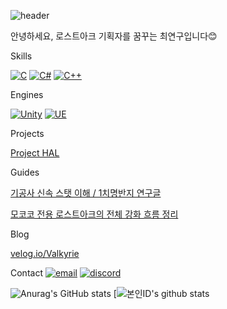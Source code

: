 ![header](https://capsule-render.vercel.app/api?type=waving&color=auto&height=300&section=header&text=연구%20개발실&fontSize=70&animation=fadeIn)

안녕하세요, 로스트아크 기획자를 꿈꾸는 최연구입니다😊

Skills

[![C](https://img.shields.io/badge/C-A8B9CC?style=flat-square&logo=C&logoColor=white)]() [![C#](https://img.shields.io/badge/Csharp-512BD4?style=flat-square&logo=Csharp&logoColor=white)]() [![C++](https://img.shields.io/badge/C++-00599C?style=flat-square&logo=cplusplus&logoColor=white)]() 

Engines

[![Unity](https://img.shields.io/badge/Unity-DDDDDD?style=flat-square&logo=unity&logoColor=black)]() [![UE](https://img.shields.io/badge/Unreal%20Engine-0E1128?style=flat-square&logo=unrealengine&logoColor=white)]()

Projects

[Project HAL](https://github.com/Yeon-Goo/Project-HAL)

Guides

[기공사 신속 스탯 이해 / 1치명반지 연구글](https://www.inven.co.kr/board/lostark/5344/110658?p=4&my=chuchu)

[모코코 전용 로스트아크의 전체 강화 흐름 정리](https://www.inven.co.kr/board/lostark/4821/98610)

Blog

[velog.io/Valkyrie](https://velog.io/@valkyrie)

Contact
[![email](https://img.shields.io/badge/augustinodot@naver.com-999999?style=flat-square&logo=gmail&logoColor=##EA4335)]()
[![discord](https://img.shields.io/badge/valkyrie__9-000000?style=flat-square&logo=discord&logoColor=#5865F2)]()

![Anurag's GitHub stats](https://github-readme-stats.vercel.app/api?username=Yeon-Goo&show_icons=true&theme=radical) [![본인ID's github stats](https://github-readme-stats.vercel.app/api/top-langs/?username=Yeon-Goo&show_icons=true&hide_border=true&title_color=004386&icon_color=004386&layout=compact)
